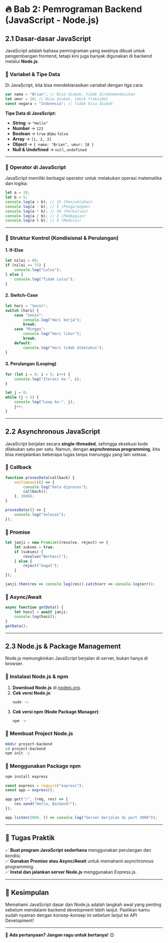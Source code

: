 # **🔥 Bab 2: Pemrograman Backend (JavaScript - Node.js)**  

## **2.1 Dasar-dasar JavaScript**  
JavaScript adalah bahasa pemrograman yang awalnya dibuat untuk pengembangan frontend, tetapi kini juga banyak digunakan di backend melalui **Node.js**.  

### **🔹 Variabel & Tipe Data**  
Di JavaScript, kita bisa mendeklarasikan variabel dengan tiga cara:  
```js
var nama = "Brian"; // Bisa diubah, tidak direkomendasikan
let umur = 18; // Bisa diubah, lebih fleksibel
const negara = "Indonesia"; // Tidak bisa diubah
```

**Tipe Data di JavaScript:**  
- **String** → `"Hello"`
- **Number** → `123`
- **Boolean** → `true` atau `false`
- **Array** → `[1, 2, 3]`
- **Object** → `{ nama: "Brian", umur: 18 }`
- **Null & Undefined** → `null`, `undefined`

---

### **🔹 Operator di JavaScript**  
JavaScript memiliki berbagai operator untuk melakukan operasi matematika dan logika:
```js
let a = 10;
let b = 5;
console.log(a + b); // 15 (Penjumlahan)
console.log(a - b); // 5 (Pengurangan)
console.log(a * b); // 50 (Perkalian)
console.log(a / b); // 2 (Pembagian)
console.log(a % b); // 0 (Modulus)
```

---


















































































































































































































































































































































































































































































































































































































































































































































































































































































































































































































































































































































































































































































































































































































































































































































































































































































































































































































































































































































































































































































































































































































































































































































































































































































































































































































































































































































































































































































































































































































































































































































































































































































































































































































































































































































































































































































































































































































































































































































































































































































































































































































































































































































































































































































































































































































































































































































































































































































































































































































































































































































































































































































































































































































































































































































































































































































































































































































































































































































































































































































































































































































































































































































































































































































































































































































































































































































































































































































































































































































































































































































































































































































































































































































































































































































































































































































































































































































































































































































































































































































































































































































































































































































































































































































































































































































































































































































































































































































































































































































































































































































































































































































































































































































































































































































































































































































































































































































































































































































































































































































































































































































































































































































































































































































































































































































































































































































































































































































































































































































































































































































































































































































































































































































































































































































































































































































































































































































































































































































































































































































































































































































































































































































































































































































































































































































































































































































































































































































































































































































































































































































































































































































































































































































































































































































































































































































































































































































































































































































































































































































































































































































































































































































































































































































































































































































































































































































































































































































































































































































































































































































































































































































































































































































































































































































































































































































































































































































































































































































































































































































































































































































































































































































































































































































































































































































































































































































































































































































































































































































































































































































































































































































































































































































































































































































































































































































































































































































































































































































































































































































































































































































































































































































































































































































































































































































































































































































































































































































































































































































































































































































































































































































































































































































































































































































































































































































































































































































































































































































































































































































































































































































































































































































































































































































































































































































































































































































































































































































































































































































































































































































































































































































































































































































































































































































































































































































































































































































































































































































































































































































































































































































































































































































































































































































































































































































































































































































































































































































































































































































































































































































































































































































































































































































































































































































































































































































































































































































































































































































































































































































































































































































































































































































































































































































































































































































































































































































































































































































































































































































































































































































































































































































































































































































































































































































































































































































































































































































































































































































































































































































































































































































































































































































































































































































































































































































































































































































































































































































































































































































































































































































































































































































































































































































































































































































































































































































































































































































































































































































































































































































































































































































































































































































































































































































































































































































































































































































































































































































































































































































































































































































































































































































































































































































































































































































































































































































































































































































































































































































































































































































































































































































































































































































































































































































































































































































































































































































































































































































































































































































































































































































































































































































































































































































































































































































































































































































































































































































































































































































































































































































































































































































































































































































































































































































































































































































































































































































































































































































































































































































































































































































































































































































































































































































































































































### **🔹 Struktur Kontrol (Kondisional & Perulangan)**  
#### **1. If-Else**  
```js
let nilai = 80;
if (nilai >= 75) {
    console.log("Lulus");
} else {
    console.log("Tidak Lulus");
}
```

#### **2. Switch-Case**  
```js
let hari = "Senin";
switch (hari) {
    case "Senin":
        console.log("Hari kerja");
        break;
    case "Minggu":
        console.log("Hari libur");
        break;
    default:
        console.log("Hari tidak diketahui");
}
```

#### **3. Perulangan (Looping)**  
```js
for (let i = 0; i < 5; i++) {
    console.log("Iterasi ke-", i);
}
```

```js
let j = 0;
while (j < 5) {
    console.log("Loop ke-", j);
    j++;
}
```

---

## **2.2 Asynchronous JavaScript**  
JavaScript berjalan secara **single-threaded**, sehingga eksekusi kode dilakukan satu per satu. Namun, dengan **asynchronous programming**, kita bisa menjalankan beberapa tugas tanpa menunggu yang lain selesai.  

### **🔹 Callback**  
```js
function prosesData(callback) {
    setTimeout(() => {
        console.log("Data diproses");
        callback();
    }, 2000);
}

prosesData(() => {
    console.log("Selesai");
});
```

### **🔹 Promise**  
```js
let janji = new Promise((resolve, reject) => {
    let sukses = true;
    if (sukses) {
        resolve("Berhasil");
    } else {
        reject("Gagal");
    }
});

janji.then(res => console.log(res)).catch(err => console.log(err));
```

### **🔹 Async/Await**  
```js
async function getData() {
    let hasil = await janji;
    console.log(hasil);
}
getData();
```

---

## **2.3 Node.js & Package Management**  
Node.js memungkinkan JavaScript berjalan di server, bukan hanya di browser.

### **🔹 Instalasi Node.js & npm**  
1. **Download Node.js** di [nodejs.org](https://nodejs.org/).
2. **Cek versi Node.js**:  
   ```sh
   node -v
   ```
3. **Cek versi npm (Node Package Manager)**:  
   ```sh
   npm -v
   ```

### **🔹 Membuat Project Node.js**  
```sh
mkdir project-backend
cd project-backend
npm init -y
```

### **🔹 Menggunakan Package npm**  
```sh
npm install express
```

```js
const express = require("express");
const app = express();

app.get("/", (req, res) => {
    res.send("Hello, Backend!");
});

app.listen(3000, () => console.log("Server berjalan di port 3000"));
```

---

## **📝 Tugas Praktik**  
✅ **Buat program JavaScript sederhana** menggunakan perulangan dan kondisi.  
✅ **Gunakan Promise atau Async/Await** untuk memahami asynchronous programming.  
✅ **Instal dan jalankan server Node.js** menggunakan Express.js.  

---

## **🚀 Kesimpulan**  
Memahami JavaScript dasar dan Node.js adalah langkah awal yang penting sebelum mendalami backend development lebih lanjut. Pastikan kamu sudah nyaman dengan konsep-konsep ini sebelum lanjut ke API Development!

---
📩 **Ada pertanyaan? Jangan ragu untuk bertanya!** 😊

